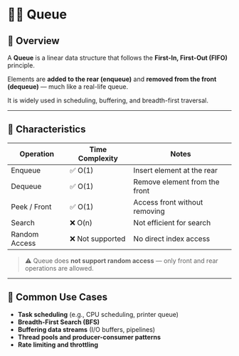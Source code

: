 # 🚶‍♂️ Queue

## 📖 Overview
A **Queue** is a linear data structure that follows the **First-In, First-Out (FIFO)** principle.

Elements are **added to the rear (enqueue)** and **removed from the front (dequeue)** — much like a real-life queue.

It is widely used in scheduling, buffering, and breadth-first traversal.

---

## 📌 Characteristics

| Operation      | Time Complexity | Notes                         |
|----------------|------------------|-------------------------------|
| Enqueue        | ✅ O(1)           | Insert element at the rear    |
| Dequeue        | ✅ O(1)           | Remove element from the front |
| Peek / Front   | ✅ O(1)           | Access front without removing |
| Search         | ❌ O(n)           | Not efficient for search      |
| Random Access  | ❌ Not supported  | No direct index access        |

> ⚠️ Queue does **not support random access** — only front and rear operations are allowed.

---

## 🔗 Common Use Cases

- **Task scheduling** (e.g., CPU scheduling, printer queue)
- **Breadth-First Search (BFS)**
- **Buffering data streams** (I/O buffers, pipelines)
- **Thread pools and producer-consumer patterns**
- **Rate limiting and throttling**

